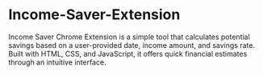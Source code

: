 # Income-Saver-Extension
Income Saver Chrome Extension is a simple tool that calculates potential savings based on a user-provided date, income amount, and savings rate. Built with HTML, CSS, and JavaScript, it offers quick financial estimates through an intuitive interface.
